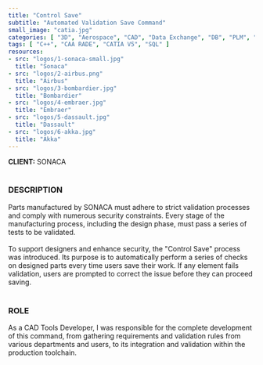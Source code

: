 ```yaml
---
title: "Control Save"
subtitle: "Automated Validation Save Command"
small_image: "catia.jpg"
categories: [ "3D", "Aerospace", "CAD", "Data Exchange", "DB", "PLM", "SCM" ]
tags: [ "C++", "CAA RADE", "CATIA V5", "SQL" ]
resources:
- src: "logos/1-sonaca-small.jpg"
  title: "Sonaca"
- src: "logos/2-airbus.png"
  title: "Airbus"
- src: "logos/3-bombardier.jpg"
  title: "Bombardier"
- src: "logos/4-embraer.jpg"
  title: "Embraer"
- src: "logos/5-dassault.jpg"
  title: "Dassault"
- src: "logos/6-akka.jpg"
  title: "Akka"
---
```


<b>CLIENT:</b> SONACA<br>
<br>

<h3>DESCRIPTION</h3>
Parts manufactured by SONACA must adhere to strict validation processes and comply with numerous security constraints. Every stage of the manufacturing process, including the design phase, must pass a series of tests to be validated.<br>
<br>
To support designers and enhance security, the "Control Save" process was introduced. Its purpose is to automatically perform a series of checks on designed parts every time users save their work. If any element fails validation, users are prompted to correct the issue before they can proceed saving.<br>
<br>

<h3>ROLE</h3>
As a CAD Tools Developer, I was responsible for the complete development of this command, from gathering requirements and validation rules from various departments and users, to its integration and validation within the production toolchain.<br>
